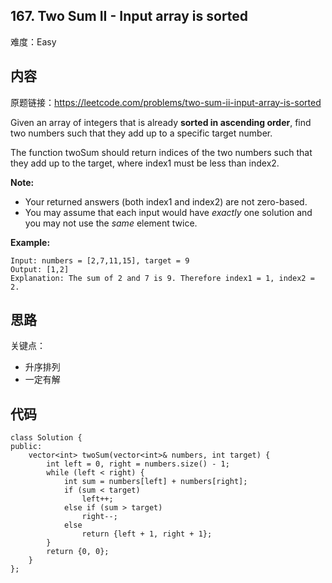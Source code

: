 ## 167. Two Sum II - Input array is sorted

难度：Easy

## 内容

原题链接：https://leetcode.com/problems/two-sum-ii-input-array-is-sorted

Given an array of integers that is already **sorted in ascending order**, find two numbers such that they add up to a specific target number.

The function twoSum should return indices of the two numbers such that they add up to the target, where index1 must be less than index2.

**Note:**

- Your returned answers (both index1 and index2) are not zero-based.
- You may assume that each input would have *exactly* one solution and you may not use the *same* element twice.

**Example:**

```
Input: numbers = [2,7,11,15], target = 9
Output: [1,2]
Explanation: The sum of 2 and 7 is 9. Therefore index1 = 1, index2 = 2.
```

## 思路

关键点：

- 升序排列
- 一定有解

## 代码

```
class Solution {
public:
    vector<int> twoSum(vector<int>& numbers, int target) {
        int left = 0, right = numbers.size() - 1;
        while (left < right) {
            int sum = numbers[left] + numbers[right];
            if (sum < target) 
                left++;
            else if (sum > target) 
                right--;
            else 
                return {left + 1, right + 1};
        }
        return {0, 0};
    }
};
```

